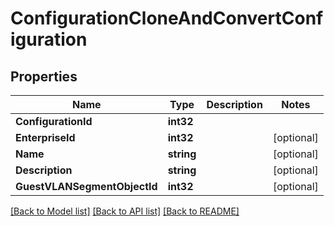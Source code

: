 # ConfigurationCloneAndConvertConfiguration

## Properties

Name | Type | Description | Notes
------------ | ------------- | ------------- | -------------
**ConfigurationId** | **int32** |  | 
**EnterpriseId** | **int32** |  | [optional] 
**Name** | **string** |  | [optional] 
**Description** | **string** |  | [optional] 
**GuestVLANSegmentObjectId** | **int32** |  | [optional] 

[[Back to Model list]](../README.md#documentation-for-models) [[Back to API list]](../README.md#documentation-for-api-endpoints) [[Back to README]](../README.md)


